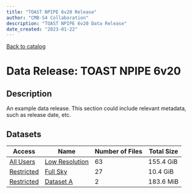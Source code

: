 ```yaml
---
title: "TOAST NPIPE 6v20 Release"
author: "CMB-S4 Collaboration"
description: "TOAST NPIPE 6v20 Data Release"
date_created: "2023-01-22"
---
```


[Back to catalog](../../#releases)

# Data Release: TOAST NPIPE 6v20

## Description

An example data release. This section could include relevant metadata,
such as release date, etc.

## Datasets

| Access | Name | Number of Files | Total Size |
| ------ | ---- | --------- | ------ |
| [All Users](https://app.globus.org/groups/f6c4ab39-9aa9-11ed-bd74-ff3b77a8cdd3/join) | [Low Resolution](lowres.html)   |  63 | 155.4 GiB |
| [Restricted](https://app.globus.org/groups/e3a53329-9aaa-11ed-b37d-b7fded1d3618/join) | [Full Sky](fullsky.html)   | 27 | 10.4 GiB |
| [Restricted](https://app.globus.org/groups/e3a53329-9aaa-11ed-b37d-b7fded1d3618/join) | [Dataset A](datasetA.html)   | 2 | 183.6 MiB |
